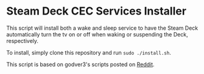 # Steam Deck CEC Services Installer
This script will install both a wake and sleep service to have the Steam Deck
automatically turn the tv on or off when waking or suspending the Deck,
respectively. 

To install, simply clone this repository and run `sudo ./install.sh`.

This script is based on godver3's scripts posted on
[Reddit](https://www.reddit.com/r/SteamDeck/comments/1am67qp/hdmicec_information/).
